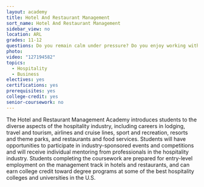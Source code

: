 ```yaml
---
layout: academy
title: Hotel And Restaurant Management
sort_name: Hotel And Restaurant Management
sidebar_view: no
location: ARL
grades: 11-12
questions: Do you remain calm under pressure? Do you enjoy working with people? Are you a good decision maker and problem solver?
photo:
video: "127194582"
topics:
  - Hospitality
  - Business
electives: yes
certifications: yes
prerequisites: yes
college-credit: yes
senior-coursework: no
---
```


The Hotel and Restaurant Management Academy introduces students to the diverse aspects of the hospitality industry, including careers in lodging, travel and tourism, airlines and cruise lines, sport and recreation, resorts and theme parks, and restaurants and food services. Students will have opportunities to participate in industry-sponsored events and competitions and will receive individual mentoring from professionals in the hospitality industry. Students completing the coursework are prepared for entry-level employment on the management track in hotels and restaurants, and can earn college credit toward degree programs at some of the best hospitality colleges and universities in the U.S.
